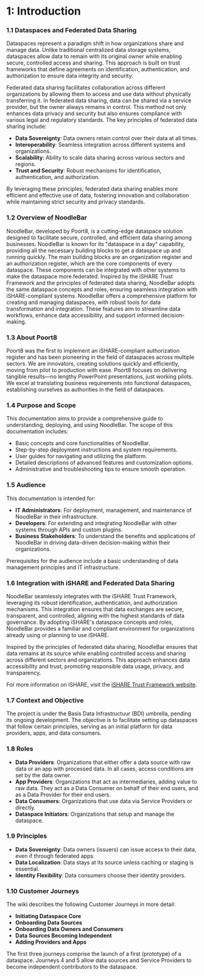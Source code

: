 # 1: Introduction

### 1.1 Dataspaces and Federated Data Sharing

Dataspaces represent a paradigm shift in how organizations share and manage data. Unlike traditional centralized data storage systems, dataspaces allow data to remain with its original owner while enabling secure, controlled access and sharing. This approach is built on trust frameworks that define agreements on identification, authentication, and authorization to ensure data integrity and security.

Federated data sharing facilitates collaboration across different organizations by allowing them to access and use data without physically transferring it. In federated data sharing, data can be shared via a service provider, but the owner always remains in control. This method not only enhances data privacy and security but also ensures compliance with various legal and regulatory standards. The key principles of federated data sharing include:

- **Data Sovereignty**: Data owners retain control over their data at all times.
- **Interoperability**: Seamless integration across different systems and organizations.
- **Scalability**: Ability to scale data sharing across various sectors and regions.
- **Trust and Security**: Robust mechanisms for identification, authentication, and authorization.

By leveraging these principles, federated data sharing enables more efficient and effective use of data, fostering innovation and collaboration while maintaining strict security and privacy standards.

### 1.2 Overview of NoodleBar

NoodleBar, developed by Poort8, is a cutting-edge dataspace solution designed to facilitate secure, controlled, and efficient data sharing among businesses. NoodleBar is known for its "dataspace in a day" capability, providing all the necessary building blocks to get a dataspace up and running quickly. The main building blocks are an organization register and an authorization register, which are the core components of every dataspace. These components can be integrated with other systems to make the dataspace more federated. Inspired by the iSHARE Trust Framework and the principles of federated data sharing, NoodleBar adopts the same dataspace concepts and roles, ensuring seamless integration with iSHARE-compliant systems. NoodleBar offers a comprehensive platform for creating and managing dataspaces, with robust tools for data transformation and integration. These features aim to streamline data workflows, enhance data accessibility, and support informed decision-making.

### 1.3 About Poort8

Poort8 was the first to implement an iSHARE-compliant authorization register and has been pioneering in the field of dataspaces across multiple sectors. We are innovators, creating solutions quickly and efficiently, moving from pilot to production with ease. Poort8 focuses on delivering tangible results—no lengthy PowerPoint presentations, just working pilots. We excel at translating business requirements into functional dataspaces, establishing ourselves as authorities in the field of dataspaces.

### 1.4 Purpose and Scope

This documentation aims to provide a comprehensive guide to understanding, deploying, and using NoodleBar. The scope of this documentation includes:

- Basic concepts and core functionalities of NoodleBar.
- Step-by-step deployment instructions and system requirements.
- User guides for navigating and utilizing the platform.
- Detailed descriptions of advanced features and customization options.
- Administrative and troubleshooting tips to ensure smooth operation.

### 1.5 Audience

This documentation is intended for:
- **IT Administrators**: For deployment, management, and maintenance of NoodleBar in their infrastructure.
- **Developers**: For extending and integrating NoodleBar with other systems through APIs and custom plugins.
- **Business Stakeholders**: To understand the benefits and applications of NoodleBar in driving data-driven decision-making within their organizations.

Prerequisites for the audience include a basic understanding of data management principles and IT infrastructure.

### 1.6 Integration with iSHARE and Federated Data Sharing

NoodleBar seamlessly integrates with the iSHARE Trust Framework, leveraging its robust identification, authentication, and authorization mechanisms. This integration ensures that data exchanges are secure, transparent, and controlled, aligning with the highest standards of data governance. By adopting iSHARE's dataspace concepts and roles, NoodleBar provides a familiar and compliant environment for organizations already using or planning to use iSHARE.

Inspired by the principles of federated data sharing, NoodleBar ensures that data remains at its source while enabling controlled access and sharing across different sectors and organizations. This approach enhances data accessibility and trust, promoting responsible data usage, privacy, and transparency.

For more information on iSHARE, visit the [iSHARE Trust Framework website](https://framework.ishare.eu/).

### 1.7 Context and Objective

The project is under the Basis Data Infrastructuur (BDI) umbrella, pending its ongoing development. The objective is to facilitate setting up dataspaces that follow certain principles, serving as an initial platform for data providers, apps, and data consumers.

### 1.8 Roles

- **Data Providers**: Organizations that either offer a data source with raw data or an app with processed data. In all cases, access conditions are set by the data owner.
- **App Providers**: Organizations that act as intermediaries, adding value to raw data. They act as a Data Consumer on behalf of their end users, and as a Data Provider for their end users.
- **Data Consumers**: Organizations that use data via Service Providers or directly.
- **Dataspace Initiators**: Organizations that setup and manage the dataspace.

### 1.9 Principles

- **Data Sovereignty**: Data owners (issuers) can issue access to their data, even if through federated apps.
- **Data Localization**: Data stays at its source unless caching or staging is essential.
- **Identity Flexibility**: Data consumers choose their identity providers.

### 1.10 Customer Journeys

The wiki describes the following Customer Journeys in more detail:

- **Initiating Dataspace Core**
- **Onboarding Data Sources**
- **Onboarding Data Owners and Consumers**
- **Data Sources Becoming Independent**
- **Adding Providers and Apps**

The first three journeys comprise the launch of a first (prototype) of a dataspace. Journeys 4 and 5 allow data sources and Service Providers to become independent contributors to the dataspace.
